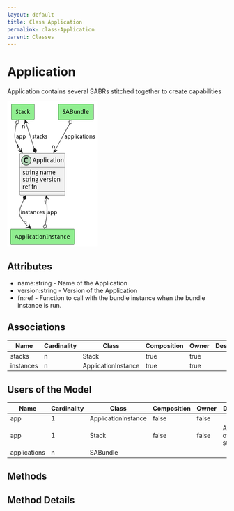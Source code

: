 ```yaml
---
layout: default
title: Class Application
permalink: class-Application
parent: Classes
---
```


# Application

Application contains several SABRs stitched together to create capabilities

![Logical Diagram](./logical.png)

## Attributes

* name:string - Name of the Application
* version:string - Version of the Application
* fn:ref - Function to call with the bundle instance when the bundle instance is run.


## Associations

| Name | Cardinality | Class | Composition | Owner | Description |
| --- | --- | --- | --- | --- | --- |
| stacks | n | Stack | true | true |  |
| instances | n | ApplicationInstance | true | true |  |



## Users of the Model

| Name | Cardinality | Class | Composition | Owner | Description |
| --- | --- | --- | --- | --- | --- |
| app | 1 | ApplicationInstance | false | false |  |
| app | 1 | Stack | false | false | Applications of the stacks |
| applications | n | SABundle |  |  |  |





## Methods


<h2>Method Details</h2>
    

